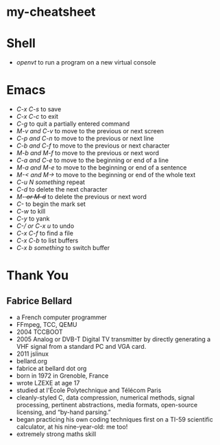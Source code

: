 # my-cheatsheet

# Shell

- *openvt* to run a program on a new virtual console

# Emacs

- *C-x C-s* to save
- *C-x C-c* to exit
- *C-g* to quit a partially entered command
- *M-v and C-v* to move to the previous or next screen
- *C-p and C-n* to move to the previous or next line
- *C-b and C-f* to move to the previous or next character
- *M-b and M-f* to move to the previous or next word
- *C-a and C-e* to move to the beginning or end of a line
- *M-a and M-e* to move to the beginning or end of a sentence
- *M-< and M->* to move to the beginning or end of the whole text
- *C-u N something* repeat
- *C-d* to delete the next character
- *M-<DEL> or M-d* to delete the previous or next word
- *C-<SPC>* to begin the mark set
- *C-w* to kill
- *C-y* to yank
- *C-/ or C-x u* to undo
- *C-x C-f* to find a file
- *C-x C-b* to list buffers
- *C-x b something* to switch buffer

# Thank You

## Fabrice Bellard

- a French computer programmer
- FFmpeg, TCC, QEMU
- 2004 TCCBOOT
- 2005 Analog or DVB-T Digital TV transmitter by directly generating a VHF signal from a standard PC and VGA card.
- 2011 jslinux
- bellard.org
- fabrice at bellard dot org
- born in 1972 in Grenoble, France
- wrote LZEXE at age 17
- studied at l'École Polytechnique and Télécom Paris
- cleanly-styled C, data compression, numerical methods, signal processing, pertinent abstractions, media formats, open-source licensing, and “by-hand parsing.”
- began practicing his own coding techniques first on a TI-59 scientific calculator, at his nine-year-old: me too!
- extremely strong maths skill
